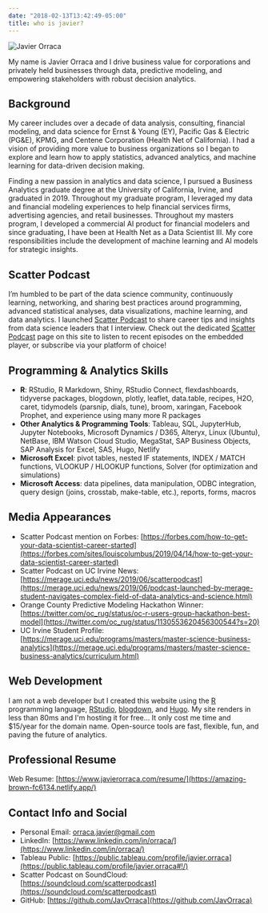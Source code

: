 ```yaml
---
date: "2018-02-13T13:42:49-05:00"
title: who is javier?
---
```


![Javier Orraca](/Javier.jpg)

My name is Javier Orraca and I drive business value for corporations and privately held businesses through data, predictive modeling, and empowering stakeholders with robust decision analytics.

## Background

My career includes over a decade of data analysis, consulting, financial modeling, and data science for Ernst & Young (EY), Pacific Gas & Electric (PG&E), KPMG, and Centene Corporation (Health Net of California). I had a vision of providing more value to business organizations so I began to explore and learn how to apply statistics, advanced analytics, and machine learning for data-driven decision making.

Finding a new passion in analytics and data science, I pursued a Business Analytics graduate degree at the University of California, Irvine, and graduated in 2019. Throughout my graduate program, I leveraged my data and financial modeling experiences to help financial services firms, advertising agencies, and retail businesses. Throughout my masters program, I developed a commercial AI product for financial modelers and since graduating, I have been at Health Net as a Data Scientist III. My core responsibilities include the development of machine learning and AI models for strategic insights.

## Scatter Podcast

I’m humbled to be part of the data science community, continuously learning, networking, and sharing best practices around programming, advanced statistical analyses, data visualizations, machine learning, and data analytics. I launched [Scatter Podcast](https://soundcloud.com/scatterpodcast) to share career tips and insights from data science leaders that I interview. Check out the dedicated [Scatter Podcast](https://www.javierorraca.com/scatterpodcast/) page on this site to listen to recent episodes on the embedded player, or subscribe via your platform of choice!

## Programming & Analytics Skills

* **R**: RStudio, R Markdown, Shiny, RStudio Connect, flexdashboards, tidyverse packages, blogdown, plotly, leaflet, data.table, recipes, H2O, caret, tidymodels (parsnip, dials, tune), broom, xaringan, Facebook Prophet, and experience using many more R packages
* **Other Analytics & Programming Tools**: Tableau, SQL, JupyterHub, Jupyter Notebooks, Microsoft Dynamics / D365, Alteryx, Linux (Ubuntu), NetBase, IBM Watson Cloud Studio, MegaStat, SAP Business Objects, SAP Analysis for Excel, SAS, Hugo, Netlify
* **Microsoft Excel**: pivot tables, nested IF statements, INDEX / MATCH functions, VLOOKUP / HLOOKUP functions, Solver (for optimization and simulations)
* **Microsoft Access**: data pipelines, data manipulation, ODBC integration, query design (joins, crosstab, make-table, etc.), reports, forms, macros

## Media Appearances

* Scatter Podcast mention on Forbes: [https://forbes.com/how-to-get-your-data-scientist-career-started](https://forbes.com/sites/louiscolumbus/2019/04/14/how-to-get-your-data-scientist-career-started)
* Scatter Podcast on UC Irvine News: [https://merage.uci.edu/news/2019/06/scatterpodcast](https://merage.uci.edu/news/2019/06/podcast-launched-by-merage-student-navigates-complex-field-of-data-analytics-and-science.html)
* Orange County Predictive Modeling Hackathon Winner: [https://twitter.com/oc_rug/status/oc-r-users-group-hackathon-best-model](https://twitter.com/oc_rug/status/1130553620456300544?s=20)
* UC Irvine Student Profile: [https://merage.uci.edu/programs/masters/master-science-business-analytics](https://merage.uci.edu/programs/masters/master-science-business-analytics/curriculum.html)

## Web Development

I am not a web developer but I created this website using the [R](https://www.r-project.org/) programming language, [RStudio](https://www.rstudio.com/), [blogdown](https://bookdown.org/yihui/blogdown/), and [Hugo](https://gohugo.io/). My site renders in less than 80ms and I'm hosting it for free... It only cost me time and $15/year for the domain name. Open-source tools are fast, flexible, fun, and paving the future of analytics.

## Professional Resume

Web Resume: [https://www.javierorraca.com/resume/](https://amazing-brown-fc6134.netlify.app/)

## Contact Info and Social

* Personal Email: [orraca.javier@gmail.com](mailto:orraca.javier@gmail.com)
* LinkedIn: [https://www.linkedin.com/in/orraca/](https://www.linkedin.com/in/orraca/)
* Tableau Public: [https://public.tableau.com/profile/javier.orraca](https://public.tableau.com/profile/javier.orraca#!/)
* Scatter Podcast on SoundCloud: [https://soundcloud.com/scatterpodcast](https://soundcloud.com/scatterpodcast)
* GitHub: [https://github.com/JavOrraca](https://github.com/JavOrraca)
